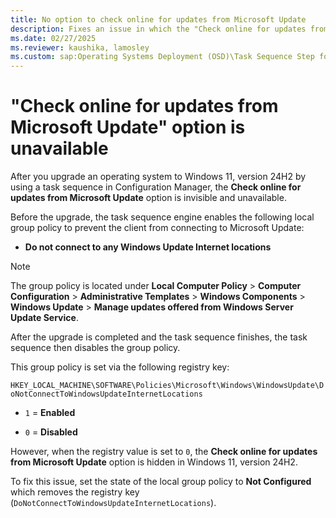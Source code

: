 ```yaml
---
title: No option to check online for updates from Microsoft Update
description: Fixes an issue in which the "Check online for updates from Microsoft Update" option is unavailable after upgrading an OS to Windows 11, version 24H2.
ms.date: 02/27/2025
ms.reviewer: kaushika, lamosley
ms.custom: sap:Operating Systems Deployment (OSD)\Task Sequence Step for Applying Windows Settings
---
```

# "Check online for updates from Microsoft Update" option is unavailable

After you upgrade an operating system to Windows 11, version 24H2 by using a task sequence in Configuration Manager, the **Check online for updates from Microsoft Update** option is invisible and unavailable.

Before the upgrade, the task sequence engine enables the following local group policy to prevent the client from connecting to Microsoft Update:

- **Do not connect to any Windows Update Internet locations**

> [!NOTE]
> The group policy is located under **Local Computer Policy** > **Computer Configuration** > **Administrative Templates** > **Windows Components** > **Windows Update** > **Manage updates offered from Windows Server Update Service**.

After the upgrade is completed and the task sequence finishes, the task sequence then disables the group policy.

This group policy is set via the following registry key:

`HKEY_LOCAL_MACHINE\SOFTWARE\Policies\Microsoft\Windows\WindowsUpdate\DoNotConnectToWindowsUpdateInternetLocations`

- `1` = **Enabled**

- `0` = **Disabled**

However, when the registry value is set to `0`, the **Check online for updates from Microsoft Update** option is hidden in Windows 11, version 24H2.

To fix this issue, set the state of the local group policy to **Not Configured** which removes the registry key (`DoNotConnectToWindowsUpdateInternetLocations`).

